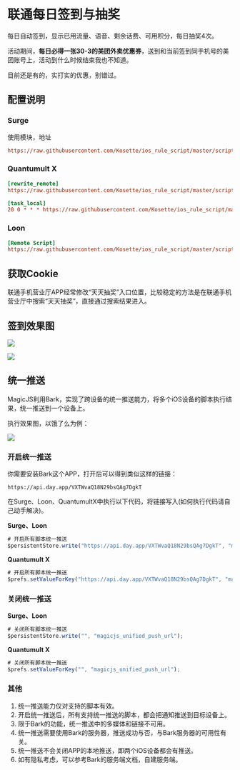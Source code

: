 # 联通每日签到与抽奖

每日自动签到，显示已用流量、语音、剩余话费、可用积分，每日抽奖4次。

活动期间，**每日必得一张30-3的美团外卖优惠券**，送到和当前签到同手机号的美团账号上，活动到什么时候结束我也不知道。

目前还是有的，实打实的优惠，别错过。

## 配置说明

### Surge

使用模块，地址

```ini
https://raw.githubusercontent.com/Kosette/ios_rule_script/master/script/10010/unicom_signin.sgmodule
```

### Quantumult X

```ini
[rewrite_remote]
https://raw.githubusercontent.com/Kosette/ios_rule_script/master/script/10010/unicom_signin.qxrewrite, tag=联通_获取cookie, update-interval=86400, opt-parser=false, enabled=true

[task_local]
20 0 * * * https://raw.githubusercontent.com/Kosette/ios_rule_script/master/script/10010/unicom_signin.js, tag=联通_签到与抽奖, enabled=true
```

### Loon

```ini
[Remote Script]
https://raw.githubusercontent.com/Kosette/ios_rule_script/master/script/10010/unicom_signin.lnscript, tag=联通_签到与抽奖, enabled=true
```

## 获取Cookie

联通手机营业厅APP经常修改“天天抽奖”入口位置，比较稳定的方法是在联通手机营业厅中搜索“天天抽奖”，直接通过搜索结果进入。

## 签到效果图

![](https://raw.githubusercontent.com/Kosette/ios_rule_script/master/script/10010/images/01.jpg)

![](https://raw.githubusercontent.com/Kosette/ios_rule_script/master/script/10010/images/02.jpg)

## 统一推送

MagicJS利用Bark，实现了跨设备的统一推送能力，将多个iOS设备的脚本执行结果，统一推送到一个设备上。

执行效果图，以饿了么为例：

![](https://raw.githubusercontent.com/Kosette/ios_rule_script/master/script/eleme/images/bark.jpg)

### 开启统一推送

你需要安装Bark这个APP，打开后可以得到类似这样的链接：

```http
https://api.day.app/VXTWvaQ18N29bsQAg7DgkT
```

在Surge、Loon、QuantumultX中执行以下代码，将链接写入(如何执行代码请自己动手解决)。

**Surge、Loon**

```javascript
# 开启所有脚本统一推送
$persistentStore.write("https://api.day.app/VXTWvaQ18N29bsQAg7DgkT", "magicjs_unified_push_url");
```

**Quantumult X**

```javascript
# 开启所有脚本统一推送
$prefs.setValueForKey("https://api.day.app/VXTWvaQ18N29bsQAg7DgkT", "magicjs_unified_push_url");
```

### 关闭统一推送

**Surge、Loon**

```javascript
# 关闭所有脚本统一推送
$persistentStore.write("", "magicjs_unified_push_url");
```

**Quantumult X**

```javascript
# 关闭所有脚本统一推送
$prefs.setValueForKey("", "magicjs_unified_push_url");
```

### 其他

1. 统一推送能力仅对支持的脚本有效。
2. 开启统一推送后，所有支持统一推送的脚本，都会把通知推送到目标设备上。
3. 限于Bark的功能，统一推送中的多媒体和链接不可用。
4. 统一推送需要使用Bark的服务器，推送成功与否，与Bark服务器的可用性有关。
5. 统一推送不会关闭APP的本地推送，即两个iOS设备都会有推送。
6. 如有隐私考虑，可以参考Bark的服务端文档，自建服务端。

